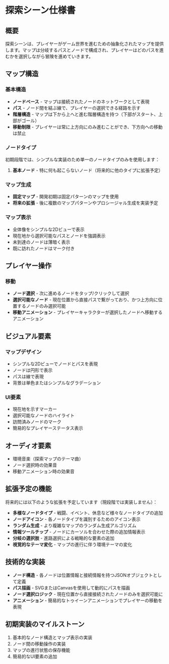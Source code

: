 # 探索シーン仕様書

## 概要

探索シーンは、プレイヤーがゲーム世界を進むための抽象化されたマップを提供します。マップは分岐するパスとノードで構成され、プレイヤーはどのパスを進むかを選択しながら冒険を進めていきます。

## マップ構造

### 基本構造

- **ノードベース** - マップは接続されたノードのネットワークとして表現
- **パス** - ノード間を結ぶ線で、プレイヤーの選択できる経路を示す
- **階層構造** - マップは下から上へと進む階層構造を持つ（下部がスタート、上部がゴール）
- **移動制限** - プレイヤーは常に上方向にのみ進むことができ、下方向への移動は禁止

### ノードタイプ

初期段階では、シンプルな実装のため単一のノードタイプのみを使用します：

1. **基本ノード** - 特に何も起こらないノード（将来的に他のタイプに拡張予定）

### マップ生成

- **固定マップ** - 開発初期は固定パターンのマップを使用
- **将来の拡張** - 後に複数のマップパターンやプロシージャル生成を実装予定

### マップ表示

- 全体像をシンプルな2Dビューで表示
- 現在地から選択可能なパスとノードを強調表示
- 未到達のノードは薄暗く表示
- 既に訪れたノードはマーク付き

## プレイヤー操作

### 移動

- **ノード選択** - 次に進めるノードをタップ/クリックして選択
- **選択可能なノード** - 現在位置から直接パスで繋がっており、かつ上方向に位置するノードのみ選択可能
- **移動アニメーション** - プレイヤーキャラクターが選択したノードへ移動するアニメーション

## ビジュアル要素

### マップデザイン

- シンプルな2Dビューでノードとパスを表現
- ノードは円形で表示
- パスは線で表現
- 背景は単色またはシンプルなグラデーション

### UI要素

- 現在地を示すマーカー
- 選択可能なノードのハイライト
- 訪問済みノードのマーク
- 簡易的なプレイヤーステータス表示

## オーディオ要素

- 環境音楽（探索マップのテーマ曲）
- ノード選択時の効果音
- 移動アニメーション時の効果音

## 拡張予定の機能

将来的には以下のような拡張を予定しています（現段階では実装しません）：

- **多様なノードタイプ** - 戦闘、イベント、休息など様々なノードタイプの追加
- **ノードアイコン** - 各ノードタイプを識別するためのアイコン表示
- **ランダム生成** - より複雑なマップのランダム生成アルゴリズム
- **情報ツールチップ** - ノードにカーソルを合わせた際の追加情報表示
- **分岐の選択肢** - 進路選択による戦略的な要素の追加
- **視覚的なテーマ変化** - マップの進行に伴う環境テーマの変化

## 技術的な実装

- **ノード構造** - 各ノードは位置情報と接続情報を持つJSONオブジェクトとして定義
- **パス描画** - SVGまたはCanvasを使用して動的にパスを描画
- **ノード選択ロジック** - 現在位置から直接接続されたノードのみを選択可能に
- **アニメーション** - 簡易的なトゥイーンアニメーションでプレイヤーの移動を表現

## 初期実装のマイルストーン

1. 基本的なノード構造とマップ表示の実装
2. ノード間の移動操作の実装
3. マップの進行状態の保存機能
4. 簡易的なUI要素の追加